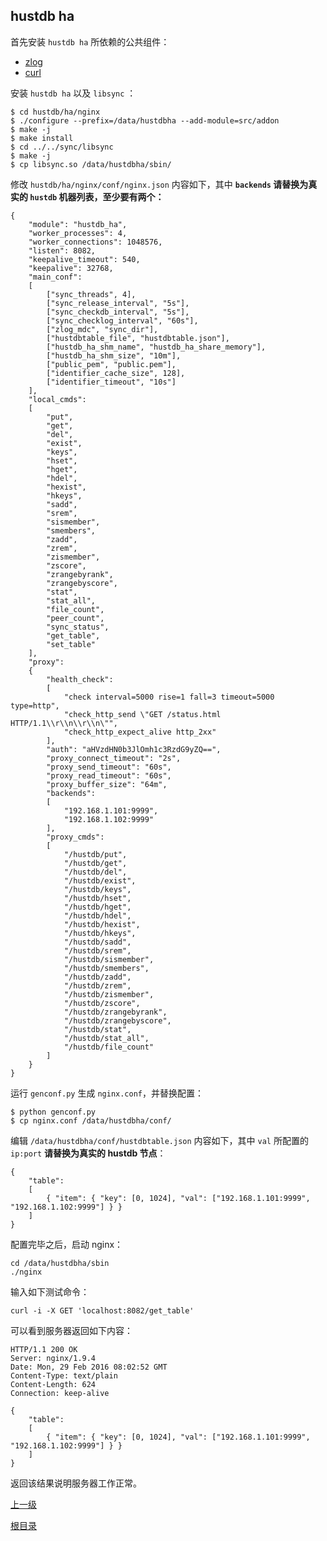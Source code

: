hustdb ha
--

首先安装 `hustdb ha` 所依赖的公共组件：  

* [zlog](https://github.com/HardySimpson/zlog/releases)
* [curl](https://github.com/curl/curl/releases)

安装 `hustdb ha` 以及 `libsync` ：

    $ cd hustdb/ha/nginx
    $ ./configure --prefix=/data/hustdbha --add-module=src/addon
    $ make -j
    $ make install
    $ cd ../../sync/libsync
    $ make -j
    $ cp libsync.so /data/hustdbha/sbin/

修改 `hustdb/ha/nginx/conf/nginx.json` 内容如下，其中 **`backends` 请替换为真实的 `hustdb` 机器列表，至少要有两个：**

    {
        "module": "hustdb_ha",
        "worker_processes": 4,
        "worker_connections": 1048576,
        "listen": 8082,
        "keepalive_timeout": 540,
        "keepalive": 32768,
        "main_conf":
        [
            ["sync_threads", 4],
            ["sync_release_interval", "5s"],
            ["sync_checkdb_interval", "5s"],
            ["sync_checklog_interval", "60s"],
            ["zlog_mdc", "sync_dir"],
            ["hustdbtable_file", "hustdbtable.json"],
            ["hustdb_ha_shm_name", "hustdb_ha_share_memory"],
            ["hustdb_ha_shm_size", "10m"],
            ["public_pem", "public.pem"],
            ["identifier_cache_size", 128],
            ["identifier_timeout", "10s"]
        ],
        "local_cmds": 
        [
            "put",
            "get",
            "del",
            "exist",
            "keys",
            "hset",
            "hget",
            "hdel",
            "hexist",
            "hkeys",
            "sadd",
            "srem",
            "sismember",
            "smembers",
            "zadd",
            "zrem",
            "zismember",
            "zscore",
            "zrangebyrank",
            "zrangebyscore",
            "stat",
            "stat_all",
            "file_count",
            "peer_count",
            "sync_status",
            "get_table",
            "set_table"
        ],
        "proxy":
        {
            "health_check": 
            [
                "check interval=5000 rise=1 fall=3 timeout=5000 type=http",
                "check_http_send \"GET /status.html HTTP/1.1\\r\\n\\r\\n\"",
                "check_http_expect_alive http_2xx"
            ],
            "auth": "aHVzdHN0b3JlOmh1c3RzdG9yZQ==",
            "proxy_connect_timeout": "2s",
            "proxy_send_timeout": "60s",
            "proxy_read_timeout": "60s",
            "proxy_buffer_size": "64m",
            "backends": 
            [
                "192.168.1.101:9999", 
                "192.168.1.102:9999"
            ],
            "proxy_cmds":
            [
                "/hustdb/put",
                "/hustdb/get", 
                "/hustdb/del", 
                "/hustdb/exist",
                "/hustdb/keys", 
                "/hustdb/hset", 
                "/hustdb/hget", 
                "/hustdb/hdel", 
                "/hustdb/hexist", 
                "/hustdb/hkeys",
                "/hustdb/sadd", 
                "/hustdb/srem", 
                "/hustdb/sismember", 
                "/hustdb/smembers",
                "/hustdb/zadd",
                "/hustdb/zrem",
                "/hustdb/zismember",
                "/hustdb/zscore",
                "/hustdb/zrangebyrank",
                "/hustdb/zrangebyscore",
                "/hustdb/stat",
                "/hustdb/stat_all",
                "/hustdb/file_count"
            ]
        }
    }

运行 `genconf.py` 生成 `nginx.conf`，并替换配置：

    $ python genconf.py
    $ cp nginx.conf /data/hustdbha/conf/

编辑 `/data/hustdbha/conf/hustdbtable.json` 内容如下，其中 `val` 所配置的 `ip:port` **请替换为真实的 hustdb 节点**：

    {
        "table":
        [
            { "item": { "key": [0, 1024], "val": ["192.168.1.101:9999", "192.168.1.102:9999"] } }
        ]
    }

配置完毕之后，启动 nginx：

    cd /data/hustdbha/sbin
    ./nginx

输入如下测试命令：

    curl -i -X GET 'localhost:8082/get_table'

可以看到服务器返回如下内容：

    HTTP/1.1 200 OK
    Server: nginx/1.9.4
    Date: Mon, 29 Feb 2016 08:02:52 GMT
    Content-Type: text/plain
    Content-Length: 624
    Connection: keep-alive
    
    {
        "table":
        [
            { "item": { "key": [0, 1024], "val": ["192.168.1.101:9999", "192.168.1.102:9999"] } }
        ]
    }

返回该结果说明服务器工作正常。

[上一级](index.md)

[根目录](../index.md)